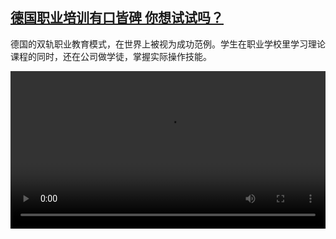 <!--1733267824000-->
[德国职业培训有口皆碑 你想试试吗？](https://www.dw.com/zh/%E5%BE%B7%E5%9B%BD%E8%81%8C%E4%B8%9A%E5%9F%B9%E8%AE%AD%E6%9C%89%E5%8F%A3%E7%9A%86%E7%A2%91%20%E4%BD%A0%E6%83%B3%E8%AF%95%E8%AF%95%E5%90%97%EF%BC%9F/a-70911505)
------

<p>德国的双轨职业教育模式，在世界上被视为成功范例。学生在职业学校里学习理论课程的同时，还在公司做学徒，掌握实际操作技能。</small></p><video src="https://tvdownloaddw-a.akamaihd.net/Events/mp4/vdt_zh/2024/dwvgchi241128_dwfcchi241128_azubi-ltr-wide_01icw_AVC_1280x720.mp4" controls style="width:100%"></video>
